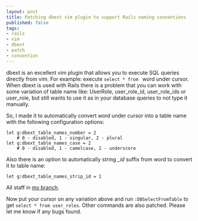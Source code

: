 ```yaml
---
layout: post
title: Patching dbext vim plugin to support Rails naming conventions
published: false
tags: 
- rails
- vim
- dbext
- patch
- convention
---
```


dbext is an excellent vim plugin that allows you to execute SQL queries directly from vim. For example: execute `select * from ` word under cursor. When dbext is used with Rails there is a problem that you can work with some variation of table name like: UserRole, user\_role\_id, user\_role\_ids or user\_role, but still wants to use it as in your database queries to not type it manually.

So, I made it to automatically convert word under cursor into a table name with the following configuration options:

    let g:dbext_table_names_number = 2 
        # 0 - disabled, 1 - singular, 2 - plural
    let g:dbext_table_names_case = 2 
        # 0 - disabled, 1 - camelcase, 2 - underscore

Also there is an option to automatically string *_id* suffix from word to convert it to table name:

    let g:dbext_table_names_strip_id = 1

All staff in [my branch](http://github.com/bogdan/dbext).

Now put your cursor on any variation above and run `:DBSelectFromTable` to get `select * from user_roles`.
Other commands are also patched. Please let me know if any bugs found.

